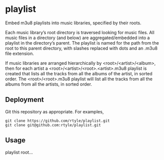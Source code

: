 # playlist

Embed m3u8 playlists into music libraries, specified by their roots.

Each music library’s root directory is traversed looking for music files.
All music files in a directory (and below)
are aggregated/embedded into a playlist in the directory’s parent.
The playlist is named for the path from the root to this parent directory,
with slashes replaced with dots and an .m3u8 file extension.

If music libraries are arranged hierarchically by \<root\>/\<artist\>/\<album\>,
then for each artist a \<root\>/\<artist\>/\<root\>.\<artist\>.m3u8 playlist is created
that lists all the tracks from all the albums of the artist, in sorted order.
The \<root\>/\<root\>.m3u8 playlist will list all the tracks
from all the albums from all the artists, in sorted order.

## Deployment

Git this repository as appropriate. For examples,

    git clone https://github.com/rtyle/playlist.git
    git clone git@github.com:rtyle/playlist.git

## Usage

playlist root...
